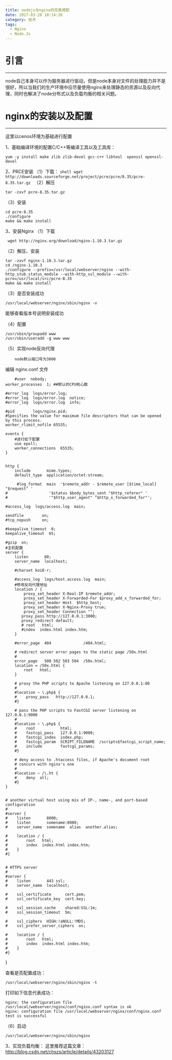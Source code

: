 ```yaml
---
title: nodejs与nginx的完美搭配
date: 2017-03-26 18:14:26
category: 技术
tags: 
  - Nginx
  - Node.Js
---
```


# 引言
---
node自己本身可以作为服务器进行驱动，但是node本身对文件的处理能力并不是很好，所以当我们的生产环境中应尽量使用nginx来处理静态的资源以及反向代理，同时也解决了node分布式以及负载均衡的相关问题。
<!-- more -->

# nginx的安装以及配置
---
这里以cenos环境为基础进行配置

1、基础编译环境的配置C/C++等编译工具以及工具库：

	yum -y install make zlib zlib-devel gcc-c++ libtool  openssl openssl-devel

2、PRCE安装
（1）下载：
    ```shell
        wget http://downloads.sourceforge.net/project/pcre/pcre/8.35/pcre-8.35.tar.gz
    ```
（2）解压

	tar -zxvf pcre-8.35.tar.gz
（3）安装

	cd pcre-8.35
	./configure
	make && make install
3、安装Nginx
（1）下载
	
	 wget http://nginx.org/download/nginx-1.10.3.tar.gz
（2）解压、安装

	tar -zxvf nginx-1.10.3.tar.gz
	cd /nginx-1.10.3
	./configure --prefix=/usr/local/webserver/nginx --with-http_stub_status_module --with-http_ssl_module --with-pcre=/usr/local/src/pcre-8.35
	make && make install
（3）是否安装成功

	/usr/local/webserver/nginx/sbin/nginx -v
能够查看版本号说明安装成功

（4）配置

	/usr/sbin/groupadd www 
	/usr/sbin/useradd -g www www
	
（5）实现node反向代理

		node默认端口号为3000
编辑 nginx.conf 文件

		#user  nobody;
	worker_processes  1; ##默认的CPU核心数
	
	#error_log  logs/error.log;
	#error_log  logs/error.log  notice;
	#error_log  logs/error.log  info;
	
	#pid        logs/nginx.pid;
	#Specifies the value for maximum file descriptors that can be opened by this process.
	worker_rlimit_nofile 65535;
	
	events {
		#进行如下配置
	    use epoll;
	    worker_connections  65535;
	}
	
	
	http {
	    include       mime.types;
	    default_type  application/octet-stream;
	
		 #log_format  main  '$remote_addr - $remote_user [$time_local] "$request" '
    #                  '$status $body_bytes_sent "$http_referer" '
    #                  '"$http_user_agent" "$http_x_forwarded_for"';

    #access_log  logs/access.log  main;

    sendfile        on;
    #tcp_nopush     on;

    #keepalive_timeout  0;
    keepalive_timeout  65;

    #gzip  on;
	#主机配置
    server {
        listen       80;
        server_name  localhost;

        #charset koi8-r;

        #access_log  logs/host.access.log  main;
		#修改反向代理地址
        location / {
	        proxy_set_header X-Real-IP $remote_addr;
	        proxy_set_header X-Forwarded-For $proxy_add_x_forwarded_for;
	        proxy_set_header Host  $http_host;
	        proxy_set_header X-Nginx-Proxy true;
	        proxy_set_header Connection "";
		   proxy_pass http://127.0.0.1:3000;
		   proxy_redirect default;
           # root   html;
           #index  index.html index.htm;
        }

        #error_page  404              /404.html;

        # redirect server error pages to the static page /50x.html
        #
        error_page   500 502 503 504  /50x.html;
        location = /50x.html {
            root   html;
        }

        # proxy the PHP scripts to Apache listening on 127.0.0.1:80
        #
        #location ~ \.php$ {
        #    proxy_pass   http://127.0.0.1;
        #}

        # pass the PHP scripts to FastCGI server listening on 127.0.0.1:9000
        #
        #location ~ \.php$ {
        #    root           html;
        #    fastcgi_pass   127.0.0.1:9000;
        #    fastcgi_index  index.php;
        #    fastcgi_param  SCRIPT_FILENAME  /scripts$fastcgi_script_name;
        #    include        fastcgi_params;
        #}

        # deny access to .htaccess files, if Apache's document root
        # concurs with nginx's one
        #
        #location ~ /\.ht {
        #    deny  all;
        #}
    }


    # another virtual host using mix of IP-, name-, and port-based configuration
    #
    #server {
    #    listen       8000;
    #    listen       somename:8080;
    #    server_name  somename  alias  another.alias;

    #    location / {
    #        root   html;
    #        index  index.html index.htm;
    #    }
    #}


    # HTTPS server
    #
    #server {
    #    listen       443 ssl;
    #    server_name  localhost;

    #    ssl_certificate      cert.pem;
    #    ssl_certificate_key  cert.key;

    #    ssl_session_cache    shared:SSL:1m;
    #    ssl_session_timeout  5m;

    #    ssl_ciphers  HIGH:!aNULL:!MD5;
    #    ssl_prefer_server_ciphers  on;

    #    location / {
    #        root   html;
    #        index  index.html index.htm;
    #    }
    #}

}


查看是否配置成功：
	
	/usr/local/webserver/nginx/sbin/nginx -t
打印如下信息代表成功：
	
	nginx: the configuration file /usr/local/webserver/nginx/conf/nginx.conf syntax is ok
	nginx: configuration file /usr/local/webserver/nginx/conf/nginx.conf test is successful

（6）启动

	/usr/local/webserver/nginx/sbin/nginx

3、实现负载均衡：
这里推荐这篇文章：http://blog.csdn.net/chszs/article/details/43203127